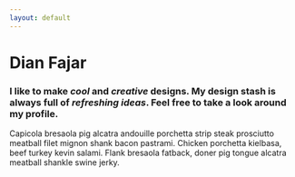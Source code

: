 ```yaml
---
layout: default
---
```


# Dian Fajar

### I like to make _cool_ and _creative_ designs. My design stash is always full of _refreshing ideas_. Feel free to take a look around my profile.

Capicola bresaola pig alcatra andouille porchetta strip steak prosciutto meatball filet
mignon shank bacon pastrami. Chicken porchetta kielbasa, beef turkey kevin salami.
Flank bresaola fatback, doner pig tongue alcatra meatball shankle swine jerky.
